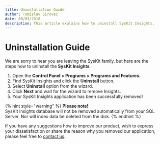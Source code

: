 ```yaml
---
title: Uninstallation Guide
author: Tomislav Sirovec
date: 08/03/2018
description: This article explains how to uninstall SysKit Insights.
---
```


# Uninstallation Guide

We are sorry to hear you are leaving the SysKit family, but here are the steps how to uninstall the **SysKit Insights**.

1. Open the **Control Panel &gt; Programs &gt; Programs and Features**.
2. Find SysKit Insights and click the **Uninstall** button.
3. Select **Uninstall** option from the wizard.
4. Click **Next** and wait for the wizard to remove Insights.
5. Your SysKit Insights application has been successfully removed!

{% hint style="warning" %}
**Please note!**   
SysKit Insights database will not be removed automatically from your SQL Server. Nor will index data be deleted from the disk.
{% endhint %}

If you have any suggestions how to improve our product, wish to express your dissatisfaction or share the reason why you removed our application, please feel free to [contact us](https://www.syskit.com/company/contact-us/).


